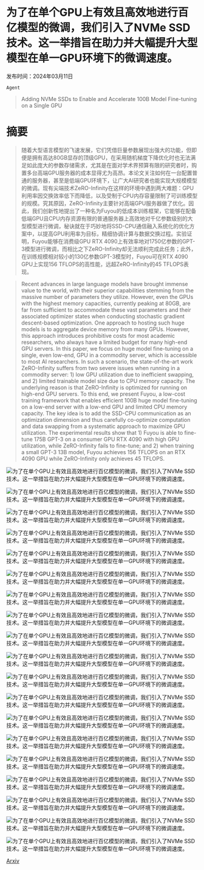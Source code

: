 # 为了在单个GPU上有效且高效地进行百亿模型的微调，我们引入了NVMe SSD技术。这一举措旨在助力并大幅提升大型模型在单一GPU环境下的微调速度。

发布时间：2024年03月11日

`Agent`

> Adding NVMe SSDs to Enable and Accelerate 100B Model Fine-tuning on a Single GPU

# 摘要

> 随着大型语言模型的飞速发展，它们凭借巨量参数展现出强大的功能，但即便是拥有高达80GB显存的顶级GPU，在采用随机梯度下降优化时也无法满足如此庞大的参数存储需求，尤其是在面对学术界预算有限的研究者时，购置多台高端GPU服务器的成本显得尤为高昂。本论文关注如何在一台配置普通的服务器，甚至是低端GPU环境下，让广大AI研究者也能实现大规模模型的微调。现有尖端技术ZeRO-Infinity在这样的环境中遇到两大难题：GPU利用率因交换效率低下而降低，以及受制于CPU内存容量限制了可训练模型的规模。究其原因，ZeRO-Infinity主要针对高端GPU服务器做了优化。因此，我们创新性地提出了一种名为Fuyou的低成本训练框架，它能够在配备低端GPU且CPU内存资源有限的普通服务器上高效地对千亿参数级别的大型模型进行微调，秘诀就在于巧妙地将SSD-CPU通信融入系统化的优化方案中，以提高GPU利用率为目标，精细协调计算与数据交换过程。实验证明，Fuyou能够在消费级GPU RTX 4090上有效率地对1750亿参数的GPT-3模型进行微调，而相比之下ZeRO-Infinity却无法顺利完成此任务；此外，在训练规模相对较小的130亿参数GPT-3模型时，Fuyou可在RTX 4090 GPU上实现156 TFLOPS的高性能，远超ZeRO-Infinity的45 TFLOPS表现。

> Recent advances in large language models have brought immense value to the world, with their superior capabilities stemming from the massive number of parameters they utilize. However, even the GPUs with the highest memory capacities, currently peaking at 80GB, are far from sufficient to accommodate these vast parameters and their associated optimizer states when conducting stochastic gradient descent-based optimization. One approach to hosting such huge models is to aggregate device memory from many GPUs. However, this approach introduces prohibitive costs for most academic researchers, who always have a limited budget for many high-end GPU servers. In this paper, we focus on huge model fine-tuning on a single, even low-end, GPU in a commodity server, which is accessible to most AI researchers. In such a scenario, the state-of-the-art work ZeRO-Infinity suffers from two severe issues when running in a commodity server: 1) low GPU utilization due to inefficient swapping, and 2) limited trainable model size due to CPU memory capacity. The underlying reason is that ZeRO-Infinity is optimized for running on high-end GPU servers. To this end, we present Fuyou, a low-cost training framework that enables efficient 100B huge model fine-tuning on a low-end server with a low-end GPU and limited CPU memory capacity. The key idea is to add the SSD-CPU communication as an optimization dimension and thus carefully co-optimize computation and data swapping from a systematic approach to maximize GPU utilization. The experimental results show that 1) Fuyou is able to fine-tune 175B GPT-3 on a consumer GPU RTX 4090 with high GPU utilization, while ZeRO-Infinity fails to fine-tune; and 2) when training a small GPT-3 13B model, Fuyou achieves 156 TFLOPS on an RTX 4090 GPU while ZeRO-Infinity only achieves 45 TFLOPS.

![为了在单个GPU上有效且高效地进行百亿模型的微调，我们引入了NVMe SSD技术。这一举措旨在助力并大幅提升大型模型在单一GPU环境下的微调速度。](../../../paper_images/2403.06504/max_model_size_zero.png)

![为了在单个GPU上有效且高效地进行百亿模型的微调，我们引入了NVMe SSD技术。这一举措旨在助力并大幅提升大型模型在单一GPU环境下的微调速度。](../../../paper_images/2403.06504/overall_gpu_util.png)

![为了在单个GPU上有效且高效地进行百亿模型的微调，我们引入了NVMe SSD技术。这一举措旨在助力并大幅提升大型模型在单一GPU环境下的微调速度。](../../../paper_images/2403.06504/opt_prop.png)

![为了在单个GPU上有效且高效地进行百亿模型的微调，我们引入了NVMe SSD技术。这一举措旨在助力并大幅提升大型模型在单一GPU环境下的微调速度。](../../../paper_images/2403.06504/origin_pipe.png)

![为了在单个GPU上有效且高效地进行百亿模型的微调，我们引入了NVMe SSD技术。这一举措旨在助力并大幅提升大型模型在单一GPU环境下的微调速度。](../../../paper_images/2403.06504/ratel_pipe.png)

![为了在单个GPU上有效且高效地进行百亿模型的微调，我们引入了NVMe SSD技术。这一举措旨在助力并大幅提升大型模型在单一GPU环境下的微调速度。](../../../paper_images/2403.06504/ratel_pipe_parallel.png)

![为了在单个GPU上有效且高效地进行百亿模型的微调，我们引入了NVMe SSD技术。这一举措旨在助力并大幅提升大型模型在单一GPU环境下的微调速度。](../../../paper_images/2403.06504/system_overview.png)

![为了在单个GPU上有效且高效地进行百亿模型的微调，我们引入了NVMe SSD技术。这一举措旨在助力并大幅提升大型模型在单一GPU环境下的微调速度。](../../../paper_images/2403.06504/max_model_size.png)

![为了在单个GPU上有效且高效地进行百亿模型的微调，我们引入了NVMe SSD技术。这一举措旨在助力并大幅提升大型模型在单一GPU环境下的微调速度。](../../../paper_images/2403.06504/overall_tp_175b.png)

![为了在单个GPU上有效且高效地进行百亿模型的微调，我们引入了NVMe SSD技术。这一举措旨在助力并大幅提升大型模型在单一GPU环境下的微调速度。](../../../paper_images/2403.06504/overall_tp_a100_13b.png)

![为了在单个GPU上有效且高效地进行百亿模型的微调，我们引入了NVMe SSD技术。这一举措旨在助力并大幅提升大型模型在单一GPU环境下的微调速度。](../../../paper_images/2403.06504/overall_tp_4090_13b.png)

![为了在单个GPU上有效且高效地进行百亿模型的微调，我们引入了NVMe SSD技术。这一举措旨在助力并大幅提升大型模型在单一GPU环境下的微调速度。](../../../paper_images/2403.06504/overall_bigger_model.png)

![为了在单个GPU上有效且高效地进行百亿模型的微调，我们引入了NVMe SSD技术。这一举措旨在助力并大幅提升大型模型在单一GPU环境下的微调速度。](../../../paper_images/2403.06504/rearr.png)

![为了在单个GPU上有效且高效地进行百亿模型的微调，我们引入了NVMe SSD技术。这一举措旨在助力并大幅提升大型模型在单一GPU环境下的微调速度。](../../../paper_images/2403.06504/rearr_175b.png)

![为了在单个GPU上有效且高效地进行百亿模型的微调，我们引入了NVMe SSD技术。这一举措旨在助力并大幅提升大型模型在单一GPU环境下的微调速度。](../../../paper_images/2403.06504/pipeline_a100.png)

![为了在单个GPU上有效且高效地进行百亿模型的微调，我们引入了NVMe SSD技术。这一举措旨在助力并大幅提升大型模型在单一GPU环境下的微调速度。](../../../paper_images/2403.06504/pipeline_4090.png)

![为了在单个GPU上有效且高效地进行百亿模型的微调，我们引入了NVMe SSD技术。这一举措旨在助力并大幅提升大型模型在单一GPU环境下的微调速度。](../../../paper_images/2403.06504/swap_coefficient.png)

![为了在单个GPU上有效且高效地进行百亿模型的微调，我们引入了NVMe SSD技术。这一举措旨在助力并大幅提升大型模型在单一GPU环境下的微调速度。](../../../paper_images/2403.06504/throughput_dollars.png)

![为了在单个GPU上有效且高效地进行百亿模型的微调，我们引入了NVMe SSD技术。这一举措旨在助力并大幅提升大型模型在单一GPU环境下的微调速度。](../../../paper_images/2403.06504/throughput_dollars_full.png)

[Arxiv](https://arxiv.org/abs/2403.06504)